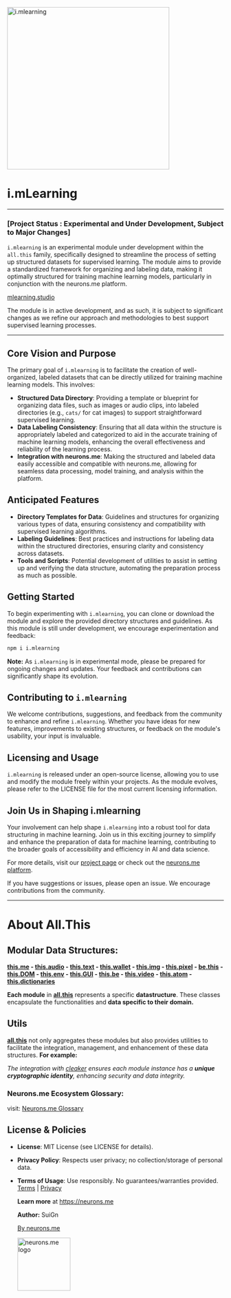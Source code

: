 <img src="https://suign.github.io/assets/imgs/i.mlearning.png" alt="i.mlearning" width="377">

# i.mLearning

-----------

### [Project Status : Experimental and Under Development, Subject to Major Changes]

`i.mlearning` is an experimental module under development within the `all.this` family, specifically designed to streamline the process of setting up structured datasets for supervised learning. The module aims to provide a standardized framework for organizing and labeling data, making it optimally structured for training machine learning models, particularly in conjunction with the neurons.me platform.

[mlearning.studio](https://mlearning.studio)

The module is in active development, and as such, it is subject to significant changes as we refine our approach and methodologies to best support supervised learning processes.

----------

## Core Vision and Purpose
The primary goal of `i.mlearning` is to facilitate the creation of well-organized, labeled datasets that can be directly utilized for training machine learning models. This involves:

- **Structured Data Directory**: Providing a template or blueprint for organizing data files, such as images or audio clips, into labeled directories (e.g., `cats/` for cat images) to support straightforward supervised learning.
- **Data Labeling Consistency**: Ensuring that all data within the structure is appropriately labeled and categorized to aid in the accurate training of machine learning models, enhancing the overall effectiveness and reliability of the learning process.
- **Integration with neurons.me**: Making the structured and labeled data easily accessible and compatible with neurons.me, allowing for seamless data processing, model training, and analysis within the platform.

## Anticipated Features
- **Directory Templates for Data**: Guidelines and structures for organizing various types of data, ensuring consistency and compatibility with supervised learning algorithms.
- **Labeling Guidelines**: Best practices and instructions for labeling data within the structured directories, ensuring clarity and consistency across datasets.
- **Tools and Scripts**: Potential development of utilities to assist in setting up and verifying the data structure, automating the preparation process as much as possible.

## Getting Started
To begin experimenting with `i.mlearning`, you can clone or download the module and explore the provided directory structures and guidelines. As this module is still under development, we encourage experimentation and feedback:

```bash
npm i i.mlearning
```

**Note:** As `i.mlearning` is in experimental mode, please be prepared for ongoing changes and updates. Your feedback and contributions can significantly shape its evolution.

## Contributing to `i.mlearning`
We welcome contributions, suggestions, and feedback from the community to enhance and refine `i.mlearning`. Whether you have ideas for new features, improvements to existing structures, or feedback on the module's usability, your input is invaluable.

## Licensing and Usage
`i.mlearning` is released under an open-source license, allowing you to use and modify the module freely within your projects. As the module evolves, please refer to the LICENSE file for the most current licensing information.

## Join Us in Shaping i.mlearning
Your involvement can help shape `i.mlearning` into a robust tool for data structuring in machine learning. Join us in this exciting journey to simplify and enhance the preparation of data for machine learning, contributing to the broader goals of accessibility and efficiency in AI and data science.

For more details, visit our [project page](https://www.neurons.me) or check out the [neurons.me platform](https://www.neurons.me/all-this).

If you have suggestions or issues, please open an issue. We encourage contributions from the community.


----------

# About All.This

## Modular Data Structures:

**[this.me](https://suign.github.io/this.me)  - [this.audio](https://suign.github.io/this.audio) - [this.text](https://suign.github.io/this.text) - [this.wallet](https://suign.github.io/this.wallet) - [this.img](https://suign.github.io/this.img) - [this.pixel](https://suign.github.io/Pixels) - [be.this](https://suign.github.io/be.this) - [this.DOM](https://suign.github.io/this.DOM) - [this.env](https://suign.github.io/this.env/) - [this.GUI](https://suign.github.io/this.GUI) - [this.be](https://suign.github.io/this.be) - [this.video](https://suign.github.io/this.video) - [this.atom](https://suign.github.io/this.atom) - [this.dictionaries](https://suign.github.io/this.dictionaries/)**

**Each module** in **[all.this](https://neurons.me/all-this)** represents a specific **datastructure**. These classes encapsulate the functionalities and **data specific to their domain.**

## **Utils**

**[all.this](https://neurons.me/all-this)** not only aggregates these modules but also provides utilities to facilitate the integration, management, and enhancement of these data structures. **For example:**

*The integration with [cleaker](https://suign.github.io/cleaker/) ensures each module instance has a **unique cryptographic identity**, enhancing security and data integrity.*

### Neurons.me Ecosystem Glossary:

visit: [Neurons.me Glossary](https://suign.github.io/neurons.me/Glossary) 

## License & Policies

- **License**: MIT License (see LICENSE for details).

- **Privacy Policy**: Respects user privacy; no collection/storage of personal data.

- **Terms of Usage**: Use responsibly. No guarantees/warranties provided. [Terms](https://www.neurons.me/terms-of-use) | [Privacy](https://www.neurons.me/privacy-policy)

  **Learn more** at https://neurons.me

  **Author:** SuiGn

  [By neurons.me](https://neurons.me)

  <img src="https://suign.github.io/neurons.me/neurons_logo.png" alt="neurons.me logo" width="123" height="123" style="width123px; height:123px;">
